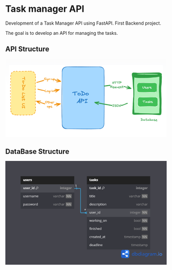 # Task manager API
 Development of a Task Manager API using FastAPI. First Backend project.

The goal is to develop an API for managing the tasks.

## API Structure

![image](https://raw.githubusercontent.com/rubzip/Task-manager-api/refs/heads/main/imgs/API_architecture.webp)

## DataBase Structure

![image](https://raw.githubusercontent.com/rubzip/Task-manager-api/refs/heads/main/imgs/database.png)
